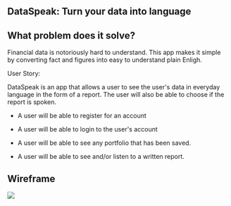 ## DataSpeak: Turn your data into language

## What problem does it solve?

Financial data is notoriously hard to understand. This app makes it simple by converting fact and figures into easy to understand plain Enligh.

User Story: 

DataSpeak is an app that allows a user to see the user's data in everyday language in the form of a report. The user will also be able to choose if the report is spoken.

* A user will be able to register for an account

* A user will be able to login to the user's account

* A user will be able to see any portfolio that has been saved.

* A user will be able to see and/or listen to a written report.

## Wireframe
![](https://github.com/somersbmatthews/dataspeak-frontend/vendor/Project4wireframe.png)